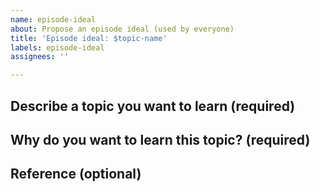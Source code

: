 ```yaml
---
name: episode-ideal
about: Propose an episode ideal (used by everyone)
title: 'Episode ideal: $topic-name'
labels: episode-ideal
assignees: ''

---
```


## Describe a topic you want to learn (required)

## Why do you want to learn this topic? (required)

## Reference (optional)
